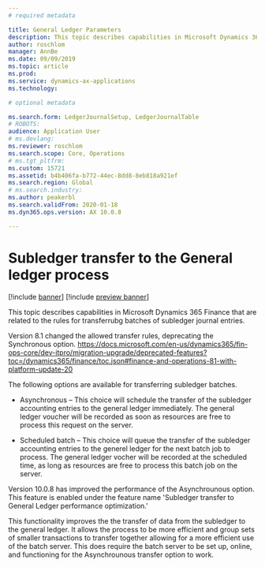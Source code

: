 ```yaml
---
# required metadata

title: General Ledger Parameters
description: This topic describes capabilities in Microsoft Dynamics 365 for Finance related to the subledger transfer process in the general ledger.
author: roschlom
manager: AnnBe
ms.date: 09/09/2019
ms.topic: article
ms.prod: 
ms.service: dynamics-ax-applications
ms.technology: 

# optional metadata

ms.search.form: LedgerJournalSetup, LedgerJournalTable
# ROBOTS: 
audience: Application User
# ms.devlang: 
ms.reviewer: roschlom
ms.search.scope: Core, Operations
# ms.tgt_pltfrm: 
ms.custom: 15721
ms.assetid: b4b406fa-b772-44ec-8dd8-8eb818a921ef
ms.search.region: Global
# ms.search.industry: 
ms.author: peakerbl
ms.search.validFrom: 2020-01-18
ms.dyn365.ops.version: AX 10.0.8

---
```


# Subledger transfer to the General ledger process

[!include [banner](../includes/banner.md)]
[!include [preview banner](../includes/preview-banner.md)]

This topic describes capabilities in Microsoft Dynamics 365 Finance that are related to the rules for transferrubg batches of subledger journal entries.

Version 8.1 changed the allowed transfer rules, deprecating the Synchronous option. 
https://docs.microsoft.com/en-us/dynamics365/fin-ops-core/dev-itpro/migration-upgrade/deprecated-features?toc=/dynamics365/finance/toc.json#finance-and-operations-81-with-platform-update-20

The following options are available for transferring subledger batches. 

 - Asynchronous – This choice will schedule the transfer of the subledger accounting entries to the general ledger immediately. The general ledger voucher will be recorded as soon as resources are free to process this request on the server. 

- Scheduled batch – This choice will queue the transfer of the subledger accounting entries to the generel ledger for the next batch job to process. The general ledger vocher will be recorded at the scheduled time, as long as resources are free to process this batch job on the server. 
 
 
Version 10.0.8 has improved the performance of the Asynchrounous option. This feature is enabled under the feature name 'Subledger transfer to General Ledger performance optimization.' 
 
This functionality improves the the transfer of data from the subledger to the general ledger. It allows the process to be more efficient and group sets of smaller transactions to transfer together allowing for a more efficient use of the batch server. 
This does require the batch server to be set up, online, and functioning for the Asynchrounous transfer option to work. 
